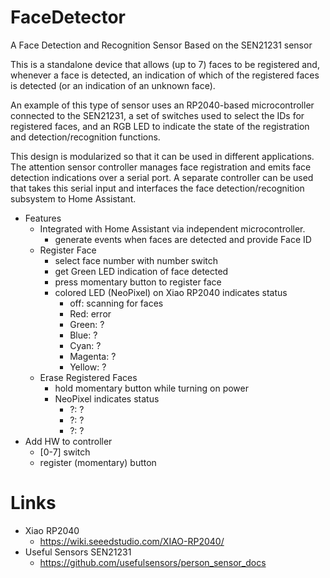 # FaceDetector
A Face Detection and Recognition Sensor Based on the SEN21231 sensor

This is a standalone device that allows (up to 7) faces to be registered
and, whenever a face is detected, an indication of which of the registered
faces is detected (or an indication of an unknown face).

An example of this type of sensor uses an RP2040-based microcontroller
connected to the SEN21231, a set of switches used to select the IDs for
registered faces, and an RGB LED to indicate the state of the registration
and detection/recognition functions.

This design is modularized so that it can be used in different applications.
The attention sensor controller manages face registration and emits face
detection indications over a serial port. A separate controller can be used
that takes this serial input and interfaces the face detection/recognition
subsystem to Home Assistant.

* Features
  - Integrated with Home Assistant via independent microcontroller.
    * generate events when faces are detected and provide Face ID
  - Register Face
    * select face number with number switch
    * get Green LED indication of face detected
    * press momentary button to register face
    * colored LED (NeoPixel) on Xiao RP2040 indicates status
      - off: scanning for faces
      - Red: error
      - Green: ?
      - Blue: ?
      - Cyan: ?
      - Magenta: ?
      - Yellow: ?
  - Erase Registered Faces
    * hold momentary button while turning on power
    * NeoPixel indicates status
      - ?: ?
      - ?: ?
      - ?: ?
* Add HW to controller
  - [0-7] switch
  - register (momentary) button

# Links
* Xiao RP2040
  - https://wiki.seeedstudio.com/XIAO-RP2040/
* Useful Sensors SEN21231
  - https://github.com/usefulsensors/person_sensor_docs
